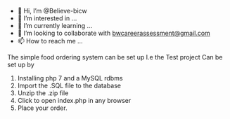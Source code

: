 - 👋 Hi, I’m @Believe-bicw
- 👀 I’m interested in ...
- 🌱 I’m currently learning ...
- 💞️ I’m looking to collaborate with bwcareerassessment@gmail.com
- 📫 How to reach me ...

<!---
Believe-bicw/Believe-bicw is a ✨ special ✨ repository because its `README.md` (this file) appears on your GitHub profile.
You can click the Preview link to take a look at your changes.
--->


The simple food ordering system can be set up I.e the Test project
Can be set up by 
1. Installing php 7 and a MySQL rdbms
2. Import the .SQL file to the database
3. Unzip the .zip file
3. Click to open index.php in any browser
4. Place your order.
